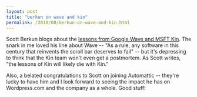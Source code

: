 ```yaml
---
layout: post
title: "berkun on wave and kin"
permalink: /2010/08/berkun-on-wave-and-kin.html
---
```


<p>Scott Berkun blogs about the <a href="http://www.scottberkun.com/blog/2010/lessons-from-wave-and-kin/">lessons from Google Wave and MSFT Kin</a>. The snark in me loved his line about Wave -- &quot;As a rule, any software in this century that reinvents the scroll bar deserves to fail&quot; -- but it&#39;s depressing to think that the Kin team won&#39;t even get a postmortem. As Scott writes, &quot;the lessons of Kin will likely die with Kin.&quot;</p>

<p>Also, a belated congratulations to Scott on joining Automattic -- they&#39;re lucky to have him and I look forward to seeing the impact he has on Wordpress.com and the company as a whole.  Good stuff!</p>


